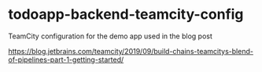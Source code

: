 # todoapp-backend-teamcity-config

TeamCity configuration for the demo app used in the blog post

https://blog.jetbrains.com/teamcity/2019/09/build-chains-teamcitys-blend-of-pipelines-part-1-getting-started/
